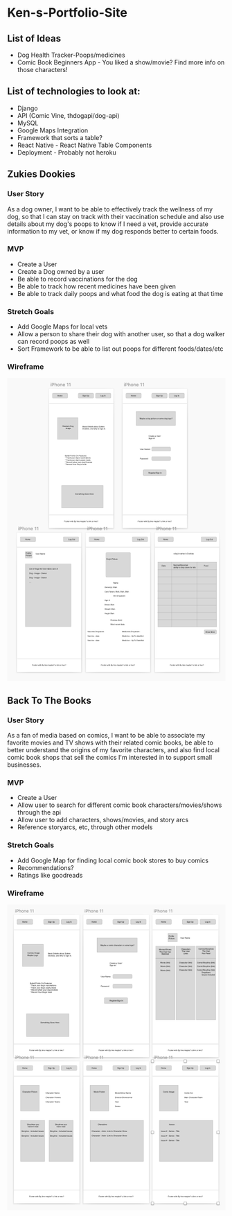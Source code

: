 # Ken-s-Portfolio-Site

## List of Ideas
* Dog Health Tracker-Poops/medicines
* Comic Book Beginners App - You liked a show/movie? Find more info on those characters!

## List of technologies to look at:
* Django
* API (Comic Vine, thdogapi/dog-api)
* MySQL
* Google Maps Integration
* Framework that sorts a table?
* React Native - React Native Table Components
* Deployment - Probably not heroku

## Zukies Dookies

### User Story
As a dog owner, I want to be able to effectively track the wellness of my dog, so that I can stay on track with their vaccination schedule and also use details about my dog's poops to know if I need a vet, provide accurate information to my vet, or know if my dog responds better to certain foods. 

### MVP
- Create a User  
- Create a Dog owned by a user  
- Be able to record vaccinations for the dog  
- Be able to track how recent medicines have been given  
- Be able to track daily poops and what food the dog is eating at that time  

### Stretch Goals
- Add Google Maps for local vets  
- Allow a person to share their dog with another user, so that a dog walker can record poops as well  
- Sort Framework to be able to list out poops for different foods/dates/etc

### Wireframe
![Zookies Dookies Wireframe](https://github.com/kmdunn5/Kens-Portfolio-Site/blob/main/images/Zookies%20Dookies.png)

## Back To The Books

### User Story
As a fan of media based on comics, I want to be able to associate my favorite movies and TV shows with their related comic books, be able to better understand the origins of my favorite characters, and also find local comic book shops that sell the comics I'm interested in to support small businesses. 

### MVP
- Create a User  
- Allow user to search for different comic book characters/movies/shows through the api  
- Allow user to add characters, shows/movies, and story arcs  
- Reference storyarcs, etc, through other models  

### Stretch Goals
- Add Google Map for finding local comic book stores to buy comics  
- Recommendations?
- Ratings like goodreads

### Wireframe
![Back To The Book Wireframe](https://github.com/kmdunn5/Kens-Portfolio-Site/blob/main/images/Back%20to%20the%20Book.png)